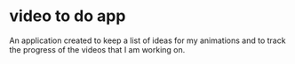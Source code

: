 # video to do app
An application created to keep a list of ideas for my animations and to track the progress of the videos that I am working on.
